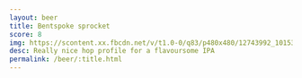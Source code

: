 ```yaml
---
layout: beer
title: Bentspoke sprocket
score: 8
img: https://scontent.xx.fbcdn.net/v/t1.0-0/q83/p480x480/12743992_10153890413553745_2836285406574144058_n.jpg?oh=35bdb3236710db62f15df95952122ad9&oe=5883FF9B
desc: Really nice hop profile for a flavoursome IPA
permalink: /beer/:title.html
---
```

